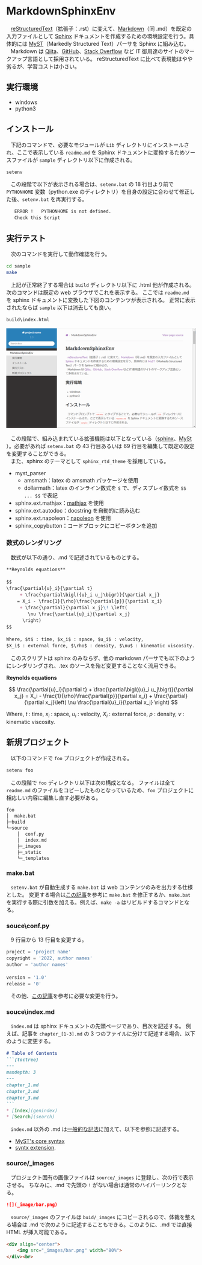 # MarkdownSphinxEnv

&nbsp;&nbsp; [reStructuredText](https://ja.wikipedia.org/wiki/ReStructuredText)（拡張子：.rst）に変えて、[Markdown](https://ja.wikipedia.org/wiki/Markdown)（同 .md）を既定の入力ファイルとして [Sphinx](https://www.sphinx-doc.org/ja/master/) ドキュメントを作成するための環境設定を行う。具体的には [MyST](https://myst-parser.readthedocs.io/en/latest/)（Markedly Structured Text）パーサを Sphinx に組み込む。<br>
&nbsp;&nbsp; Markdown は [Qiita](https://qiita.com/)、[GitHub](https://github.co.jp/)、[Stack Overflow](https://stackoverflow.com/) など IT 御用達のサイトのマークアップ言語として採用されている。
reStructuredText に比べて表現能はやや劣るが、学習コストは小さい。

## 実行環境

* windows
* python3

## インストール

&nbsp;&nbsp; 下記のコマンドで、必要なモジュールが `Lib` ディレクトリにインストールされ、ここで表示している `readme.md` を Sphinx ドキュメントに変換するためソースファイルが `sample` ディレクトリ以下に作成される。

```sh
setenv
```

&nbsp;&nbsp; この段階で以下が表示される場合は、`setenv.bat` の 18 行目より前で `PYTHONHOME` 変数（python.exe のディレクトリ）を自身の設定に合わせて修正した後、`setenv.bat` を再実行する。

```sh
   ERROR !   PYTHONHOME is not defined.
   Check this Script
```

## 実行テスト

&nbsp;&nbsp; 次のコマンドを実行して動作確認を行う。

```sh
cd sample
make
```

&nbsp;&nbsp; 上記が正常終了する場合は `build` ディレクトリ以下に .html 他が作成される。
次のコマンドは既定の web ブラウザでこれを表示する。
ここでは `readme.md` を sphinx ドキュメントに変換した下図のコンテンツが表示される。
正常に表示されたならば `sample` 以下は消去しても良い。

```sh
build\index.html
```

![](_images/sphinx.PNG)

&nbsp;&nbsp; この段階で、組み込まれている拡張機能は以下となっている（[sphinx](https://www.sphinx-doc.org/en/master/usage/extensions/index.html)、[MySt](https://myst-parser.readthedocs.io/en/latest/syntax/optional.html) ）。必要があれば `setenv.bat` の 43 行目あるいは 69 行目を編集して既定の設定を変更することができる。<br>
&nbsp;&nbsp; また、sphinx のテーマとして `sphinx_rtd_theme` を採用している。

* myst_parser
    * amsmath：latex の amsmath パッケージを使用
    * dollarmath：latex のインライン数式を `$` で、ディスプレイ数式を `$$ ... $$` で表記
* sphinx.ext.mathjax：[mathjax](https://www.mathjax.org/) を使用
* sphinx.ext.autodoc：docstring を自動的に読み込む
* sphinx.ext.napoleon：[napoleon](https://sphinxcontrib-napoleon.readthedocs.io/en/latest/) を使用
* sphinx_copybutton：コードブロックにコピーボタンを追加

### 数式のレンダリング

&nbsp;&nbsp; 数式が以下の通り、.md で記述されているものとする。

```md
**Reynolds equations**

$$
\frac{\partial{u}_i}{\partial t}
     + \frac{\partial\bigl({u}_i u_j\bigr)}{\partial x_j}
    = X_i - \frac{1}{\rho}\frac{\partial{p}}{\partial x_i}
     + \frac{\partial}{\partial x_j}\! \left(
        \nu \frac{\partial{u}_i}{\partial x_j}
      \right)
$$

Where, $t$ : time, $x_i$ : space, $u_i$ : velocity, 
$X_i$ : external force, $\rho$ : density, $\nu$ : kinematic viscosity.
```

&nbsp;&nbsp; このスクリプトは sphinx のみならず、他の markdown パーサでも以下のようにレンダリングされ、.tex のソースを殆ど変更することなく流用できる。

**Reynolds equations**

$$
\frac{\partial{u}_i}{\partial t}
     + \frac{\partial\bigl({u}_i u_j\bigr)}{\partial x_j}
    = X_i - \frac{1}{\rho}\frac{\partial{p}}{\partial x_i}
     + \frac{\partial}{\partial x_j}\left(
        \nu \frac{\partial{u}_i}{\partial x_j}
      \right)
$$

Where, $t$ : time, $x_i$ : space, $u_i$ : velocity, 
$X_i$ : external force, $\rho$ : density, $\nu$ : kinematic viscosity.

## 新規プロジェクト

&nbsp;&nbsp; 以下のコマンドで `foo` プロジェクトが作成される。

```bash
setenv foo
```

&nbsp;&nbsp; この段階で `foo` ディレクトリ以下は次の構成となる。
ファイルは全て `readme.md` のファイルをコピーしたものとなっているため、`foo` プロジェクトに相応しい内容に編集し直す必要がある。

```
foo
│  make.bat
├─build
└─source
    │  conf.py
    │  index.md
    ├─_images
    ├─_static
    └─_templates
```

### make.bat

&nbsp;&nbsp; `setenv.bat` が自動生成する `make.bat` は web コンテンツのみを出力する仕様とした。
変更する場合は[この記事](https://www.sphinx-doc.org/ja/master/man/sphinx-build.html)を参考に `make.bat` を修正するか、`make.bat` を実行する際に引数を加える。例えば、`make -a` はリビルドするコマンドとなる。

### souce\conf.py

&nbsp;&nbsp; 9 行目から 13 行目を変更する。

```Python
project = 'project name'
copyright = '2022, author names'
author = 'author names'

version = '1.0'
release = '0'
```

&nbsp;&nbsp; その他、[この記事](https://myst-parser.readthedocs.io/en/latest/configuration.html)を参考に必要な変更を行う。 

### souce\index.md

&nbsp;&nbsp; `index.md` は sphinx ドキュメントの先頭ページであり、目次を記述する。
例えば、記事を `chapter_[1-3].md` の 3 つのファイルに分けて記述する場合、以下のように変更する。

````md
# Table of Contents
```{toctree}
---
maxdepth: 3
---
chapter_1.md
chapter_2.md
chapter_3.md
```
* [Index](genindex)
* [Search](search)
````

&nbsp;&nbsp; `index.md` 以外の .md は[一般的な記法](https://ja.wikipedia.org/wiki/Markdown#%E8%A8%98%E6%B3%95%E3%81%AE%E4%BE%8B)に加えて、以下を参照に記述する。

* [MyST's core syntax](https://myst-parser.readthedocs.io/en/latest/syntax/syntax.html#)
* [syntx extension](https://myst-parser.readthedocs.io/en/latest/syntax/optional.html).

### source/_images

&nbsp;&nbsp; プロジェクト固有の画像ファイルは `source/_images` に登録し、次の行で表示させる。
ちなみに、.md で先頭の `!` がない場合は通常のハイパーリンクとなる。

```md
![](_image/bar.png)
```

&nbsp;&nbsp; `source/_images` のファイルは `buid/_images` にコピーされるので、体裁を整える場合は .md で次のように記述することもできる。このように、.md では直接 HTML が挿入可能である。

```html
<div align="center">
    <img src="_images/bar.png" width="80%">
</div><br>
```
